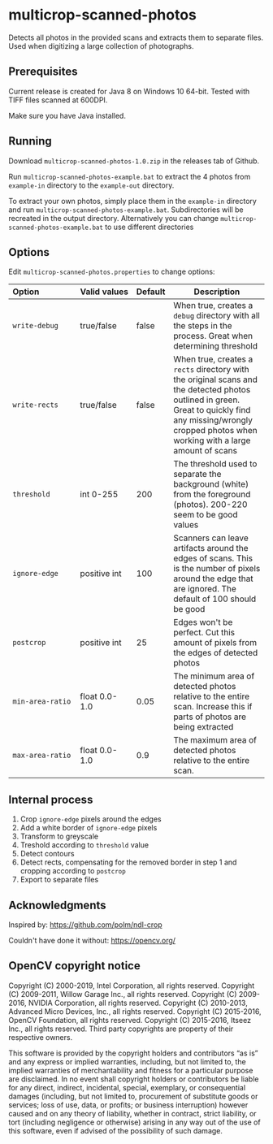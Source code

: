 # multicrop-scanned-photos
Detects all photos in the provided scans and extracts them to separate files. Used when digitizing a large collection of photographs.

## Prerequisites
Current release is created for Java 8 on Windows 10 64-bit. Tested with TIFF files scanned at 600DPI.

Make sure you have Java installed.

## Running
Download `multicrop-scanned-photos-1.0.zip` in the releases tab of Github.

Run `multicrop-scanned-photos-example.bat` to extract the 4 photos from `example-in` directory to the `example-out` directory.

To extract your own photos, simply place them in the `example-in` directory and run `multicrop-scanned-photos-example.bat`. Subdirectories will be recreated in the output directory. Alternatively you can change `multicrop-scanned-photos-example.bat` to use different directories

## Options
Edit `multicrop-scanned-photos.properties` to change options:

| Option&nbsp;&nbsp;&nbsp;&nbsp;&nbsp;&nbsp;&nbsp;&nbsp;&nbsp;&nbsp;&nbsp;&nbsp;&nbsp;&nbsp;&nbsp;|Valid&nbsp;values| Default | Description
| ---------------- | -------------- | ------------- | ------------
| `write-debug`    | true/false     | false         | When true, creates a `debug` directory with all the steps in the process. Great when determining threshold
| `write-rects`    | true/false     | false         | When true, creates a `rects` directory with the original scans and the detected photos outlined in green. Great to quickly find any missing/wrongly cropped photos when working with a large amount of scans
| `threshold`      | int 0-255      | 200           | The threshold used to separate the background (white) from the foreground (photos). 200-220 seem to be good values
| `ignore-edge`    | positive int   | 100           | Scanners can leave artifacts around the edges of scans. This is the number of pixels around the edge that are ignored. The default of 100 should be good
| `postcrop`       | positive int   | 25            | Edges won't be perfect. Cut this amount of pixels from the edges of detected photos
| `min-area-ratio` | float 0.0-1.0  | 0.05          | The minimum area of detected photos relative to the entire scan. Increase this if parts of photos are being extracted
| `max-area-ratio` | float 0.0-1.0  | 0.9           | The maximum area of detected photos relative to the entire scan.


## Internal process
1. Crop `ignore-edge` pixels around the edges
2. Add a white border of `ignore-edge` pixels
3. Transform to greyscale
4. Treshold according to `threshold` value
5. Detect contours
6. Detect rects, compensating for the removed border in step 1 and cropping according to `postcrop`
7. Export to separate files

## Acknowledgments
Inspired by: https://github.com/polm/ndl-crop

Couldn't have done it without: https://opencv.org/

## OpenCV copyright notice
Copyright (C) 2000-2019, Intel Corporation, all rights reserved.
Copyright (C) 2009-2011, Willow Garage Inc., all rights reserved.
Copyright (C) 2009-2016, NVIDIA Corporation, all rights reserved.
Copyright (C) 2010-2013, Advanced Micro Devices, Inc., all rights reserved.
Copyright (C) 2015-2016, OpenCV Foundation, all rights reserved.
Copyright (C) 2015-2016, Itseez Inc., all rights reserved.
Third party copyrights are property of their respective owners.

This software is provided by the copyright holders and contributors “as is” and any express or implied warranties, including, but not limited to, the implied warranties of merchantability and fitness for a particular purpose are disclaimed. In no event shall copyright holders or contributors be liable for any direct, indirect, incidental, special, exemplary, or consequential damages (including, but not limited to, procurement of substitute goods or services; loss of use, data, or profits; or business interruption) however caused and on any theory of liability, whether in contract, strict liability, or tort (including negligence or otherwise) arising in any way out of the use of this software, even if advised of the possibility of such damage.